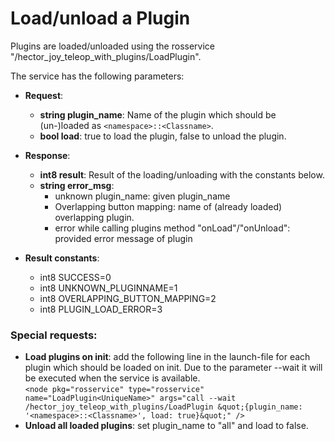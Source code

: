 # Load/unload a Plugin

Plugins are loaded/unloaded using the rosservice "/hector_joy_teleop_with_plugins/LoadPlugin".

The service has the following parameters:
* **Request**:
    * **string plugin_name**: Name of the plugin which should be (un-)loaded as `<namespace>::<Classname>`.
    * **bool load**: true to load the plugin, false to unload the plugin.

* **Response**:
    * **int8 result**: Result of the loading/unloading with the constants below.
    * **string error_msg**:
        * unknown plugin_name: given plugin_name
        * Overlapping button mapping: name of (already loaded) overlapping plugin.
        * error while calling plugins method "onLoad"/"onUnload": provided error message of plugin

* **Result constants**:
    * int8 SUCCESS=0
    * int8 UNKNOWN_PLUGINNAME=1
    * int8 OVERLAPPING_BUTTON_MAPPING=2
    * int8 PLUGIN_LOAD_ERROR=3
    
### Special requests:
* **Load plugins on init**: add the following line in the launch-file for each plugin which should be loaded on init. Due to the parameter --wait it will be executed when the service is available.\
`<node pkg="rosservice" type="rosservice" name="LoadPlugin<UniqueName>" args="call --wait /hector_joy_teleop_with_plugins/LoadPlugin &quot;{plugin_name: '<namespace>::<Classname>', load: true}&quot;" />`
* **Unload all loaded plugins**: set plugin_name to "all" and load to false.
